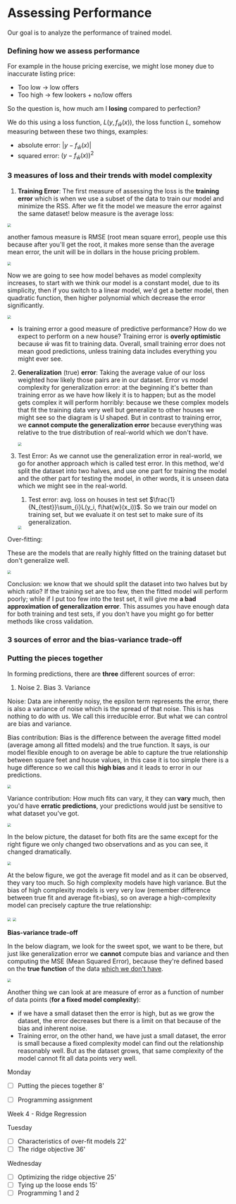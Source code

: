 # Assessing Performance

Our goal is to analyze the performance of trained model.

### Defining how we assess performance

For example in the house pricing exercise, we might lose money due to inaccurate listing price: 

* Too low -> low offers
* Too high -> few lookers + no/low offers

So the question is, how much am I **losing** compared to perfection?

We do this using a loss function, $L(y, f_\hat{w}(x))$, the loss function $L$, somehow measuring between these two things, examples:

* absolute error: $|y - f_\hat{w}(x)|$
* squared error: $(y - f_\hat{w}(x))^2$

### 3 measures of loss and their trends with model complexity

1. **Training Error**: The first measure of assessing the loss is the **training error** which is when we use a subset of the data to train our model and minimize the RSS. After we fit the model we measure the error against the same dataset! below measure is the average loss:

<img src="assets/training-error-01.png" style="zoom:50%"/>

another famous measure is RMSE (root mean square error), people use this because after you'll get the root, it makes more sense than the average mean error, the unit will be in dollars in the house pricing problem.

<img src="assets/training-error-02.png" style="zoom:50%"/>

Now we are going to see how model behaves as model complexity increases, to start with we think our model is a constant model, due to its simplicity, then if you switch to a linear model, we'd get a better model, then quadratic function, then higher polynomial which decrease the error significantly.

<img src="assets/training-error-03.png" style="zoom:50%"/>

* Is training error a good measure of predictive performance? How do we expect to perform on a new house? Training error is **overly optimistic** because $\hat{w}$ was fit to training data. Overall, small training error does not mean good predictions, unless training data includes everything you might ever see. 

2. **Generalization** (true) **error**: Taking the average value of our loss weighted how likely those pairs are in our dataset. Error vs model complexity for generalization error: at the beginning it's better than training error as we have how likely it is to happen; but as the model gets complex it will perform horribly: because we these complex models that fit the training data very well but generalize to other houses we might see so the diagram is U shaped. But in contrast to training error, we **cannot compute the generalization error** because everything was relative to the true distribution of real-world which we don't have.

   <img src="assets/generalization-error-01.png" style="zoom:50%"/>

3. Test Error: As we cannot use the generalization error in real-world, we go for another approach which is called test error. In this method, we'd split the dataset into two halves, and use one part for training the model and the other part for testing the model, in other words, it is unseen data which we might see in the real-world.

   1. Test error: avg. loss on houses in test set $\frac{1}{N_{test}}\sum_{i}L(y_i, f\hat{w}(x_i))$. So we train our model on training set, but we evaluate it on test set to make sure of its generalization.

   <img src="assets/test-error-01.png" style="zoom:50%"/>

Over-fitting:

These are the models that are really highly fitted on the training dataset but don't generalize well.

<img src="assets/overfitting-01.png" style="zoom:50%"/>

Conclusion: we know that we should split the dataset into two halves but by which ratio? If the training set are too few, then the fitted model will perform poorly; while if I put too few into the test set, it will give me **a bad approximation of generalization error**. This assumes you have enough data for both training and test sets, if you don't have you might go for better methods like cross validation.

### 3 sources of error and the bias-variance trade-off

### Putting the pieces together

In forming predictions, there are **three** different sources of error:

1. Noise 2. Bias 3. Variance

Noise: Data are inherently noisy, the epsilon term represents the error, there is also a variance of noise which is the spread of that noise. This is has nothing to do with us. We call this irreducible error. But what we can control are bias and variance. 

Bias contribution: Bias is the difference between the average fitted model (average among all fitted models) and the true function. It says, is our model flexible enough to on average be able to capture the true relationship between square feet and house values, in this case it is too simple there is a huge difference so we call this **high bias** and it leads to error in our predictions.

<img src="assets/bias-01.png" style="zoom:50%"/>

Variance contribution: How much fits can vary, it they can **vary** much, then you'd have **erratic predictions**, your predictions would just be sensitive to what dataset you've got.

<img src="assets/variance-01.png" style="zoom:50%"/>

In the below picture, the dataset for both fits are the same except for the right figure we only changed two observations and as you can see, it changed dramatically.

<img src="assets/variance-02.png" style="zoom:50%"/>

At the below figure, we got the average fit model and as it can be observed, they vary too much. So high complexity models have high variance. But the bias of high complexity models is very very low (remember difference between true fit and average fit=bias), so on average a high-complexity model can precisely capture the true relationship:

<img src="assets/variance-03.png" style="zoom:50%"/>

<img src="assets/bias-02.png" style="zoom:50%"/>

**Bias-variance trade-off**

In the below diagram, we look for the sweet spot, we want to be there, but just like generalization error we **cannot** compute bias and variance and then computing the MSE (Mean Squared Error), because they're defined based on the **true function** of the data <u>which we don't have</u>.

<img src="assets/bias-variance-tradeoff-01.png" style="zoom:50%"/>

Another thing we can look at are measure of error as a function of number of data points (**for a fixed model complexity**):

* if we have a small dataset then the error is high, but as we grow the dataset, the error decreases but there is a limit on that because of the bias and inherent noise.
* Training error, on the other hand, we have just a small dataset, the error is small because a fixed complexity model can find out the relationship reasonably well. But as the dataset grows, that same complexity of the model cannot fit all data points very well.

Monday

- [ ] Putting the pieces together 8'
- [ ] Programming assignment



Week 4 - Ridge Regression

Tuesday

- [ ] Characteristics of over-fit models 22'
- [ ] The ridge objective 36'

Wednesday

- [ ] Optimizing the ridge objective 25'
- [ ] Tying up the loose ends 15'
- [ ] Programming 1 and 2